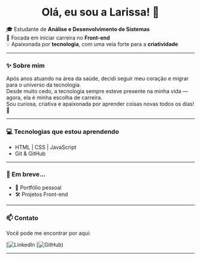 <h1 align="center">Olá, eu sou a Larissa! 👋</h1>

🎓 Estudante de **Análise e Desenvolvimento de Sistemas**  
🎯 Focada em iniciar carreira no **Front-end**  
💡 Apaixonada por **tecnologia**, com uma veia forte para a **criatividade**

---

### ✨ Sobre mim

Após anos atuando na área da saúde, decidi seguir meu coração e migrar para o universo da tecnologia.  
Desde muito cedo, a tecnologia sempre esteve presente na minha vida — agora, ela é minha escolha de carreira.  
Sou curiosa, criativa e apaixonada por aprender coisas novas todos os dias! 🚀

---

### 💻 Tecnologias que estou aprendendo

- HTML | CSS | JavaScript
- Git & GitHub

---

### 📌 Em breve...

- 🎨 Portfólio pessoal
- 🛠️ Projetos Front-end

---

### 📫 Contato

Você pode me encontrar por aqui:

[![LinkedIn](www.linkedin.com/in/larissa-borges-de-carvalho-bbb721341)
[![GitHub](https://github.com/LarissaBCarv))

---
